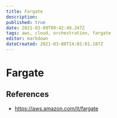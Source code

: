 ```yaml
---
title: Fargate
description: 
published: true
date: 2021-03-09T09:42:49.247Z
tags: aws, cloud, orchestration, fargate
editor: markdown
dateCreated: 2021-03-08T14:01:01.187Z
---
```


# Fargate
## References
- https://aws.amazon.com/it/fargate